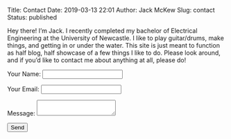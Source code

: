 Title: Contact
Date: 2019-03-13 22:01
Author: Jack McKew
Slug: contact
Status: published

Hey there! I’m Jack. I recently completed my bachelor of Electrical Engineering at the University of Newcastle. I like to play guitar/drums, make things, and getting in or under the water. This site is just meant to function as half blog, half showcase of a few things I like to do. Please look around, and if you’d like to contact me about anything at all, please do!

<form name="contact" method="POST" data-netlify="true">
  <p>
    <label>Your Name: <input type="text" name="name" /></label>   
  </p>
  <p>
    <label>Your Email: <input type="email" name="email" /></label>
  </p>
  <p>
    <label>Message: <textarea name="message"></textarea></label>
  </p>
  <p>
    <button type="submit">Send</button>
  </p>
</form>
